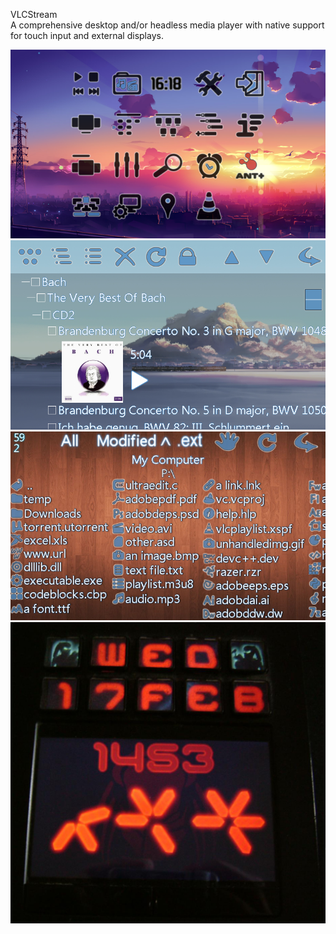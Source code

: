 VLCStream <br />
A comprehensive desktop and/or headless media player with native support for touch input and external displays.


![screenshots of app](./Screenshots/home_audio.png)
![screenshots of app](./Screenshots/playlist_tree.png)
![screenshots of app](./Screenshots/browser_files.png)
![screenshots of app](./Screenshots/clock_pred_switchblade.png)
